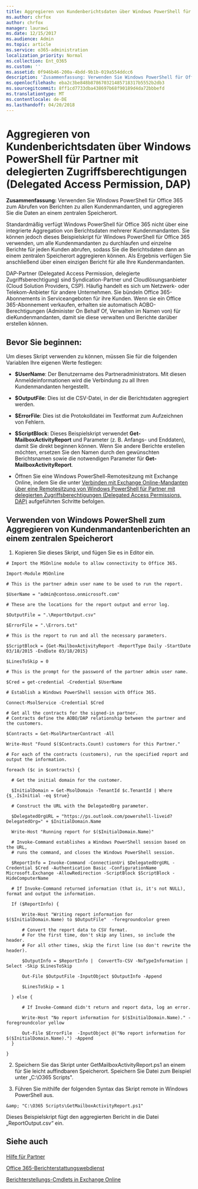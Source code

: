 ```yaml
---
title: Aggregieren von Kundenberichtsdaten über Windows PowerShell für Partner mit delegierten Zugriffsberechtigungen (Delegated Access Permission, DAP)
ms.author: chrfox
author: chrfox
manager: laurawi
ms.date: 12/15/2017
ms.audience: Admin
ms.topic: article
ms.service: o365-administration
localization_priority: Normal
ms.collection: Ent_O365
ms.custom: ''
ms.assetid: 0f946b46-200a-4bdd-9b1b-019a554ddcc6
description: 'Zusammenfassung: Verwenden Sie Windows PowerShell für Office 365 zum Abrufen von Berichten zu allen Kundenmandanten, und aggregieren Sie die Daten an einem zentralen Speicherort.'
ms.openlocfilehash: eba2c3be848b878670321485718317b5552b2db3
ms.sourcegitcommit: 8ff1cd7733dba438697b68f90189d4da72bbbefd
ms.translationtype: MT
ms.contentlocale: de-DE
ms.lasthandoff: 04/20/2018
---
```

# <a name="aggregate-customer-reporting-data-via-windows-powershell-for-delegated-access-permission-dap-partners"></a>Aggregieren von Kundenberichtsdaten über Windows PowerShell für Partner mit delegierten Zugriffsberechtigungen (Delegated Access Permission, DAP)

 **Zusammenfassung:** Verwenden Sie Windows PowerShell für Office 365 zum Abrufen von Berichten zu allen Kundenmandanten, und aggregieren Sie die Daten an einem zentralen Speicherort.
  
Standardmäßig verfügt Windows PowerShell für Office 365 nicht über eine integrierte Aggregation von Berichtsdaten mehrerer Kundenmandanten. Sie können jedoch dieses Beispielskript für Windows PowerShell für Office 365 verwenden, um alle Kundenmandanten zu durchlaufen und einzelne Berichte für jeden Kunden abrufen, sodass Sie die Berichtsdaten dann an einem zentralen Speicherort aggregieren können. Als Ergebnis verfügen Sie anschließend über einen einzigen Bericht für alle Ihre Kundenmandanten. 
  
DAP-Partner (Delegated Access Permission, delegierte Zugriffsberechtigung) sind Syndication-Partner und Cloudlösungsanbieter (Cloud Solution Providers, CSP). Häufig handelt es sich um Netzwerk- oder Telekom-Anbieter für andere Unternehmen. Sie bündeln Office 365-Abonnements in Serviceangeboten für ihre Kunden. Wenn sie ein Office 365-Abonnement verkaufen, erhalten sie automatisch AOBO-Berechtigungen (Administer On Behalf Of, Verwalten im Namen von) für dieKundenmandanten, damit sie diese verwalten und Berichte darüber erstellen können.
## <a name="before-you-begin"></a>Bevor Sie beginnen:

Um dieses Skript verwenden zu können, müssen Sie für die folgenden Variablen Ihre eigenen Werte festlegen:
  
- **$UserName**: Der Benutzername des Partneradministrators. Mit diesen Anmeldeinformationen wird die Verbindung zu all Ihren Kundenmandanten hergestellt.
    
- **$OutputFile**: Dies ist die CSV-Datei, in der die Berichtsdaten aggregiert werden.
    
- **$ErrorFile**: Dies ist die Protokolldatei im Textformat zum Aufzeichnen von Fehlern.
    
- **$ScriptBlock**: Dieses Beispielskript verwendet **Get-MailboxActivityReport** und Parameter (z. B. Anfangs- und Enddaten), damit Sie direkt beginnen können. Wenn Sie andere Berichte erstellen möchten, ersetzen Sie den Namen durch den gewünschten Berichtsnamen sowie die notwendigen Parameter für **Get-MailboxActivityReport**.
    
- Öffnen Sie eine Windows PowerShell-Remotesitzung mit Exchange Online, indem Sie die unter [Verbinden mit Exchange Online-Mandanten über eine Remotesitzung von Windows PowerShell für Partner mit delegierten Zugriffsberechtigungen (Delegated Access Permissions, DAP)](connect-to-exchange-online-tenants-with-remote-windows-powershell-for-delegated.md) aufgeführten Schritte befolgen.
    
## <a name="use-windows-powershell-to-aggregate-customer-tenant-reports-to-a-single-location"></a>Verwenden von Windows PowerShell zum Aggregieren von Kundenmandantenberichten an einem zentralen Speicherort

1. Kopieren Sie dieses Skript, und fügen Sie es in Editor ein.
    
  ```
  # Import the MSOnline module to allow connectivity to Office 365.

Import-Module MSOnline

# This is the partner admin user name to be used to run the report.

$UserName = "admin@contoso.onmicrosoft.com"

# These are the locations for the report output and error log.

$OutputFile = ".\ReportOutput.csv"

$ErrorFile = ".\Errors.txt"

# This is the report to run and all the necessary parameters.

$ScriptBlock = {Get-MailboxActivityReport -ReportType Daily -StartDate 03/18/2015 -EndDate 03/18/2015}

$LinesToSkip = 0

# This is the prompt for the password of the partner admin user name.

$Cred = get-credential -Credential $UserName

# Establish a Windows PowerShell session with Office 365.

Connect-MsolService -Credential $Cred

# Get all the contracts for the signed-in partner.  
# Contracts define the AOBO/DAP relationship between the partner and the customers.

$Contracts = Get-MsolPartnerContract -All

Write-Host "Found $($Contracts.Count) customers for this Partner."

# For each of the contracts (customers), run the specified report and output the information.

foreach ($c in $contracts) { 

    # Get the initial domain for the customer.

    $InitialDomain = Get-MsolDomain -TenantId $c.TenantId | Where {$_.IsInitial -eq $true}

    # Construct the URL with the DelegatedOrg parameter.
    
    $DelegatedOrgURL = "https://ps.outlook.com/powershell-liveid?DelegatedOrg=" + $InitialDomain.Name
        
    Write-Host "Running report for $($InitialDomain.Name)"

    # Invoke-Command establishes a Windows PowerShell session based on the URL,
    # runs the command, and closes the Windows PowerShell session.
    
    $ReportInfo = Invoke-Command -ConnectionUri $DelegatedOrgURL -Credential $Cred -Authentication Basic -ConfigurationName Microsoft.Exchange -AllowRedirection -ScriptBlock $ScriptBlock -HideComputerName

    # If Invoke-Command returned information (that is, it's not NULL), format and output the information.
    
    If ($ReportInfo) {

        Write-Host "Writing report information for $($InitialDomain.Name) to $OutputFile"  -foregroundcolor green

        # Convert the report data to CSV format.
        # For the first time, don't skip any lines, so include the header.
        # For all other times, skip the first line (so don't rewrite the header).
        
        $OutputInfo = $ReportInfo |  ConvertTo-CSV -NoTypeInformation | Select -Skip $LinesToSkip

        Out-File $OutputFile -InputObject $OutputInfo -Append

        $LinesToSkip = 1

    } else {

        # If Invoke-Command didn't return and report data, log an error.
        
        Write-Host "No report information for $($InitialDomain.Name)." -foregroundcolor yellow
           
        Out-File $ErrorFile  -InputObject @("No report information for $($InitialDomain.Name).") -Append
    }

}

  ```

2. Speichern Sie das Skript unter GetMailboxActivityReport.ps1 an einem für Sie leicht auffindbaren Speicherort. Speichern Sie Datei zum Beispiel unter „C:\\O365 Scripts". 
    
3. Führen Sie mithilfe der folgenden Syntax das Skript remote in Windows PowerShell aus.
    
  ```
  &amp; "C:\O365 Scripts\GetMailboxActivityReport.ps1"
  ```

Dieses Beispielskript fügt den aggregierten Bericht in die Datei „ReportOutput.csv“ ein.
  
## <a name="see-also"></a>Siehe auch

#### 

[Hilfe für Partner](https://go.microsoft.com/fwlink/p/?LinkID=533477)
  
[Office 365-Berichterstattungswebdienst](https://go.microsoft.com/fwlink/p/?LinkId=532777)
  
[Berichterstellungs-Cmdlets in Exchange Online](https://go.microsoft.com/fwlink/p/?LinkId=526430)

